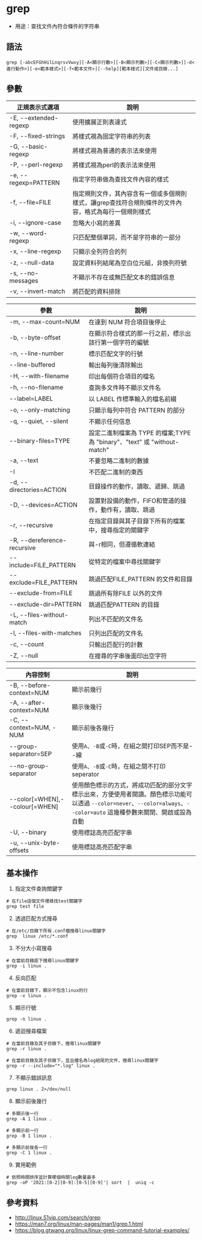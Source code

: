 # grep

- 用途：查找文件內符合條件的字符串

## 語法

```shell
grep [-abcEFGhHilLnqrsvVwxy][-A<顯示行數>][-B<顯示列數>][-C<顯示列數>][-d<進行動作>][-e<範本樣式>][-f<範本文件>][--help][範本樣式][文件或目錄...]
```

## 參數

| 正規表示式選項        | 說明                                                                                                 |
| --------------------- | ---------------------------------------------------------------------------------------------------- |
| -E, --extended-regexp | 使用擴展正則表達式                                                                                   |
| -F, --fixed-strings   | 將樣式視為固定字符串的列表                                                                           |
| -G, --basic-regexp    | 將樣式視為普通的表示法來使用                                                                         |
| -P, --perl-regexp     | 將樣式視為perl的表示法來使用                                                                         |
| -e, --regexp=PATTERN  | 指定字符串做為查找文件內容的樣式                                                                     |
| -f, --file=FILE       | 指定規則文件，其內容含有一個或多個規則樣式，讓grep查找符合規則條件的文件內容，格式為每行一個規則樣式 |
| -i, --ignore-case     | 忽略大小寫的差異                                                                                     |
| -w, --word-regexp     | 只匹配整個單詞，而不是字符串的一部分                                                                 |
| -x, --line-regexp     | 只顯示全列符合的列                                                                                   |
| -z, --null-data       | 設定資料列結尾為空白位元組，非換列符號                                                               |
| -s, --no-messages     | 不顯示不存在或無匹配文本的錯誤信息                                                                   |
| -v, --invert-match    | 將匹配的資料排除                                                                                     |


| 參數                        | 說明                                                                     |
| --------------------------- | ------------------------------------------------------------------------ |
| -m, --max-count=NUM         | 在達到 NUM 符合項目後停止                                                |
| -b, --byte-offset           | 在顯示符合樣式的那一行之前，標示出該行第一個字符的編號                   |
| -n, --line-number           | 標示匹配文字的行號                                                       |
| --line-buffered             | 輸出每列後清除輸出                                                       |
| -H, --with-filename         | 印出每個符合項目的檔名                                                   |
| -h, --no-filename           | 查詢多文件時不顯示文件名                                                 |
| --label=LABEL               | 以 LABEL 作標準輸入的檔名前綴                                            |
| -o, --only-matching         | 只顯示每列中符合 PATTERN 的部分                                          |
| -q, --quiet, --silent       | 不顯示任何信息                                                           |
| --binary-files=TYPE         | 設定二進制檔案為 TYPE 的檔案;TYPE 為 "binary"、"text" 或 "without-match" |
| -a, --text                  | 不要忽略二進制的數據                                                     |
| -I                          | 不匹配二進制的東西                                                       |
| -d, --directories=ACTION    | 目錄操作的動作，讀取、遞歸、跳過                                         |
| -D, --devices=ACTION        | 設置對設備的動作，FIFO和管道的操作，動作有，讀取、跳過                   |
| -r, --recursive             | 在指定目錄與其子目錄下所有的檔案中，搜尋指定的關鍵字                     |
| -R, --dereference-recursive | 與-r相同，但遵循軟連結                                                   |
| --include=FILE_PATTERN      | 從特定的檔案中尋找關鍵字                                                 |
| --exclude=FILE_PATTERN      | 跳過匹配FILE_PATTERN 的文件和目錄                                        |
| --exclude-from=FILE         | 跳過所有除FILE 以外的文件                                                |
| --exclude-dir=PATTERN       | 跳過匹配PATTERN 的目錄                                                   |
| -L, --files-without-match   | 列出不匹配的文件名                                                       |
| -l, --files-with-matches    | 只列出匹配的文件名                                                       |
| -c, --count                 | 只輸出匹配行的計數                                                       |
| -Z, --null                  | 在搜尋的字串後面印出空字符                                               |

| 內容控制                       | 說明                                                                                                                                                                      |
| ------------------------------ | ------------------------------------------------------------------------------------------------------------------------------------------------------------------------- |
| -B, --before-context=NUM       | 顯示前幾行                                                                                                                                                                |
| -A, --after-context=NUM        | 顯示後幾行                                                                                                                                                                |
| -C, --context=NUM, -NUM        | 顯示前後各幾行                                                                                                                                                            |
| --group-separator=SEP          | 使用`A`、`-B`或`-C`時，在組之間打印SEP而不是--線                                                                                                                          |
| --no-group-separator           | 使用`A`、`-B`或`-C`時，在組之間不打印seperator                                                                                                                            |
| --color[=WHEN],--colour[=WHEN] | 使用顏色標示的方式，將成功匹配的部分文字標示出來，方便使用者閱讀。顏色標示功能可以透過 `--color=never`、`--color=always`、`--color=auto` 這幾種參數來關閉、開啟或設為自動 |
| -U, --binary                   | 使用標誌高亮匹配字串                                                                                                                                                      |
| -u, --unix-byte-offsets        | 使用標誌高亮匹配字串                                                                                                                                                      |

## 基本操作
1. 指定文件查詢關鍵字
```shell 
# 在file這個文件裡尋找test關鍵字
grep test file
```
2. 透過匹配方式搜尋
```shell
# 在/etc/目錄下所有.conf檔搜尋linux關鍵字
grep  linux /etc/*.conf
```
3. 不分大小寫搜尋
```shell
# 在當前目錄底下搜尋linux關鍵字
grep -i linux .
```

4. 反向匹配
```shell
# 在當前目錄下，顯示不包含linux的行
grep -v linux .
```

5. 顯示行號
```shell
grep -n linux .
```

6. 遞迴搜尋檔案
```shell
# 在當前目錄及其子目錄下，搜尋linux關鍵字
grep -r linux .

# 在當前目錄及其子目錄下，並且檔名為log結尾的文件，搜尋linux關鍵字
grep -r --include="*.log" linux .
```

7. 不顯示錯誤訊息
```shell
grep linux . 2>/dev/null
```

8. 顯示前後幾行
```shell
# 多顯示後一行
grep -A 1 linux .

# 多顯示前一行
grep -B 1 linux .

# 多顯示前後各一行
grep -C 1 linux .
```

9. 實用範例
```shell
# 依照時間排序並計算哪個時間log數量最多
grep -oP '2021:[0-2][0-9]:[0-5][0-9]'| sort  |  uniq -c
```


## 參考資料
* http://linux.51yip.com/search/grep
* https://man7.org/linux/man-pages/man1/grep.1.html
* https://blog.gtwang.org/linux/linux-grep-command-tutorial-examples/